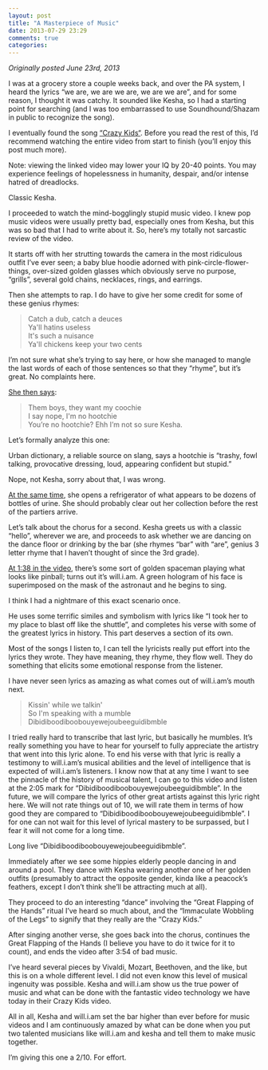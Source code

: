 ```yaml
---
layout: post
title: "A Masterpiece of Music"
date: 2013-07-29 23:29
comments: true
categories: 
---
```


*Originally posted June 23rd, 2013*

I was at a grocery store a couple weeks back, and over the PA system, I heard the lyrics “we are, we are we are, we are we are”, and for some reason, I thought it was catchy. It sounded like Kesha, so I had a starting point for searching (and I was too embarrassed to use Soundhound/Shazam in public to recognize the song).

<!-- more -->

I eventually found the song [“Crazy Kids“](http://www.youtube.com/watch?v=xdeFB7I0YH4). Before you read the rest of this, I’d recommend watching the entire video from start to finish (you’ll enjoy this post much more).

Note: viewing the linked video may lower your IQ by 20-40 points. You may experience feelings of hopelessness in humanity, despair, and/or intense hatred of dreadlocks.

Classic Kesha.

I proceeded to watch the mind-bogglingly stupid music video. I knew pop music videos were usually pretty bad, especially ones from Kesha, but this was so bad that I had to write about it. So, here’s my totally not sarcastic review of the video.

It starts off with her strutting towards the camera in the most ridiculous outfit I’ve ever seen; a baby blue hoodie adorned with pink-circle-flower-things, over-sized golden glasses which obviously serve no purpose, “grills”, several gold chains, necklaces, rings, and earrings.

Then she attempts to rap. I do have to give her some credit for some of these genius rhymes:

> Catch a dub, catch a deuces  
> Ya'll hatins useless  
> It's such a nuisance  
> Ya'll chickens keep your two cents  

I’m not sure what she’s trying to say here, or how she managed to mangle the last words of each of those sentences so that they “rhyme”, but it’s great. No complaints here.

[She then says](http://youtu.be/xdeFB7I0YH4?t=54s):

> Them boys, they want my coochie  
> I say nope, I'm no hootchie  
> You’re no hootchie? Ehh I’m not so sure Kesha.

Let’s formally analyze this one:

Urban dictionary, a reliable source on slang, says a hootchie is “trashy, fowl talking, provocative dressing, loud, appearing confident but stupid.”

Nope, not Kesha, sorry about that, I was wrong.

[At the same time](http://youtu.be/xdeFB7I0YH4?t=56s), she opens a refrigerator of what appears to be dozens of bottles of urine. She should probably clear out her collection before the rest of the partiers arrive.

Let’s talk about the chorus for a second. Kesha greets us with a classic “hello”, wherever we are, and proceeds to ask whether we are dancing on the dance floor or drinking by the bar (she rhymes “bar” with “are”, genius 3 letter rhyme that I haven’t thought of since the 3rd grade).

[At 1:38 in the video](http://youtu.be/xdeFB7I0YH4?t=1m36s), there’s some sort of golden spaceman playing what looks like pinball; turns out it’s will.i.am. A green hologram of his face is superimposed on the mask of the astronaut and he begins to sing.


I think I had a nightmare of this exact scenario once.

He uses some terrific similes and symbolism with lyrics like “I took her to my place to blast off like the shuttle”, and completes his verse with some of the greatest lyrics in history. This part deserves a section of its own.

Most of the songs I listen to, I can tell the lyricists really put effort into the lyrics they wrote. They have meaning, they rhyme, they flow well. They do something that elicits some emotional response from the listener.

I have never seen lyrics as amazing as what comes out of will.i.am’s mouth next.

> Kissin' while we talkin'  
> So I'm speaking with a mumble  
> Dibidiboodiboobouyewejoubeeguidibmble

I tried really hard to transcribe that last lyric, but basically he mumbles. It’s really something you have to hear for yourself to fully appreciate the artistry that went into this lyric alone. To end his verse with that lyric is really a testimony to will.i.am’s musical abilities and the level of intelligence that is expected of will.i.am’s listeners. I know now that at any time I want to see the pinnacle of the history of musical talent, I can go to this video and listen at the 2:05 mark for “Dibidiboodiboobouyewejoubeeguidibmble”. In the future, we will compare the lyrics of other great artists against this lyric right here. We will not rate things out of 10, we will rate them in terms of how good they are compared to “Dibidiboodiboobouyewejoubeeguidibmble”. I for one can not wait for this level of lyrical mastery to be surpassed, but I fear it will not come for a long time.

Long live “Dibidiboodiboobouyewejoubeeguidibmble”.

Immediately after we see some hippies elderly people dancing in and around a pool. They dance with Kesha wearing another one of her golden outfits (presumably to attract the opposite gender, kinda like a peacock’s feathers, except I don’t think she’ll be attracting much at all).

They proceed to do an interesting “dance” involving the “Great Flapping of the Hands” ritual I’ve heard so much about, and the “Immaculate Wobbling of the Legs” to signify that they really are the “Crazy Kids.”

After singing another verse, she goes back into the chorus, continues the Great Flapping of the Hands (I believe you have to do it twice for it to count), and ends the video after 3:54 of bad music.

I’ve heard several pieces by Vivaldi, Mozart, Beethoven, and the like, but this is on a whole different level. I did not even know this level of musical ingenuity was possible. Kesha and will.i.am show us the true power of music and what can be done with the fantastic video technology we have today in their Crazy Kids video.

All in all, Kesha and will.i.am set the bar higher than ever before for music videos and I am continuously amazed by what can be done when you put two talented musicians like will.i.am and kesha and tell them to make music together.

I’m giving this one a 2/10. For effort.
